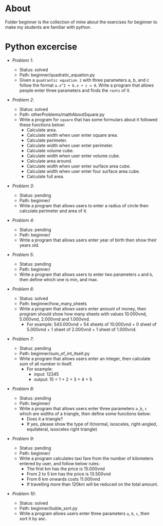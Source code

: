 # About
Folder beginner is the collection of mine about the exercises for beginner to make my students are familiar with python.
# Python excercise
* *Problem 1*: 
    * Status: solved
    * Path: beginner/quadratic_equation.py
    * Given a `quadrantic equation 2` with three parameters a, b, and c follow the format `a.x^2 + b.x + c = 0`. Write a program that allows people enter three parameters and finds the `roots` of it.

* *Problem 2*: 
    * Status: solved
    * Path: otherProblems/mathAboutSquare.py
    * Write a program for `square` that has some formulars about it followed these functions below:
        * Calculate area.
        * Calculate width when user enter square area.
        * Calculate perimeter.
        * Calculate width when user enter perimeter.
        * Calculate volume cube.
        * Calculate width when user enter volume cube.
        * Calculate area around.
        * Calculate width when user enter surface area cube.
        * Calculate width when user enter four surface area cube.
        * Calculate full area.
* *Problem 3*:
    * Status: pending
    * Path: beginner/
    * Write a program that allows users to enter a radius of circle then calculate perimeter and area of it.
* *Problem 4*:
    * Status: pending
    * Path: beginner/
    * Write a program that allows users enter year of birth then show their years old.
* *Problem 5*:
    * Status: pending
    * Path: beginner/
    * Write a program that allows users to enter two parameters `a` and `b`, then define which one is min, and max.
* *Problem 6*:
    * Status: solved
    * Path: beginner/how_many_sheets
    * Write a program that allows users enter amount of money, then program should show how many sheets with values 10.000vnd, 5.000vnd, 2.000vnd and 1.000vnd.
        * For example: 543.000vnd = 54 sheets of 10.000vnd + 0 sheet of 5.000vnd + 1 sheet of 2.000vnd + 1 sheet of 1.000vnd.
* *Problem 7*:
    * Status: pending
    * Path: beginner/sum_of_int_itselt.py
    * Write a program that allows users enter an integer, then calculate sum of all number in itself.
        * For example: 
            * input: 12345
            * output: 15 = 1 + 2 + 3 + 4 + 5
* *Problem 8*:
    * Status: pending
    * Path: beginner/
    * Write a program that allows users enter three parameters `a` ,`b`, `c` which are widths of a triangle, then define some functions below:
        * Does it a triangle?
        * If yes, please show the type of it(normal, isosceles, right-angled, equilateral, isosceles right triangle)
* *Problem 9*:
    * Status: pending
    * Path: beginner/
    * Write a program calculates taxi fare from the number of kilometers entered by user, and follow below rules:
        * The first km has the price is 15.000vnd
        * From 2 to 5 km has the price is 13.500vnd
        * From 6 km onwards costs 11.000vnd
        * If travelling more than 120km will be reduced on the total amount.
* *Problem 10*:
    * Status: solved
    * Path: beginner/buble_sort.py
    * Write a program allows users enter three parameters `a`, `b`, `c`, then sort it by asc.

